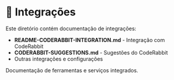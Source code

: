 # 🔌 Integrações

Este diretório contém documentação de integrações:

- **README-CODERABBIT-INTEGRATION.md** - Integração com CodeRabbit
- **CODERABBIT-SUGGESTIONS.md** - Sugestões do CodeRabbit
- Outras integrações e configurações

Documentação de ferramentas e serviços integrados.
